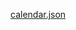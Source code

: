 [calendar.json](https://raw.githubusercontent.com/d10xa/holidays-calendar/master/json/calendar.json)
